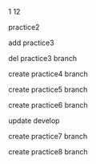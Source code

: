 1
12

practice2

add practice3

del practice3 branch 

create practice4 branch

create practice5 branch

create practice6 branch

update develop

create practice7 branch

create practice8 branch
